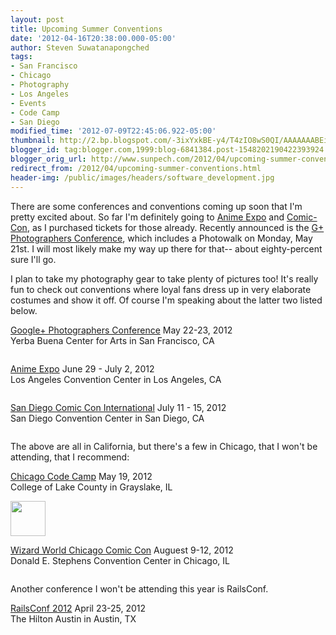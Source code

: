 ```yaml
---
layout: post
title: Upcoming Summer Conventions
date: '2012-04-16T20:38:00.000-05:00'
author: Steven Suwatanapongched
tags:
- San Francisco
- Chicago
- Photography
- Los Angeles
- Events
- Code Camp
- San Diego
modified_time: '2012-07-09T22:45:06.922-05:00'
thumbnail: http://2.bp.blogspot.com/-3ixYxkBE-y4/T4zIO8wS0QI/AAAAAAABEik/P5hTKN4pEao/s600/GooglePlus_Conference.jpg
blogger_id: tag:blogger.com,1999:blog-6841384.post-1548202190422393924
blogger_orig_url: http://www.sunpech.com/2012/04/upcoming-summer-conventions.html
redirect_from: /2012/04/upcoming-summer-conventions.html
header-img: /public/images/headers/software_development.jpg
---
```


There are some conferences and conventions coming up soon that I'm pretty excited about. So far I'm definitely going to <a href="http://www.anime-expo.org/">Anime Expo</a> and <a href="http://www.comic-con.org/cci/">Comic-Con</a>, as I purchased tickets for those already. Recently announced is the <a href="http://gpluspc.com/">G+ Photographers Conference</a>, which includes a Photowalk on Monday, May 21st. I will most likely make my way up there for that-- about eighty-percent sure I'll go.

I plan to take my photography gear to take plenty of pictures too! It's really fun to check out conventions where loyal fans dress up in very elaborate costumes and show it off. Of course I'm speaking about the latter two listed below.

<a href="http://gpluspc.com/">Google+ Photographers Conference</a>
May 22-23, 2012<br/>
Yerba Buena Center for Arts in San Francisco, CA

<img alt=""  border="0" src="http://2.bp.blogspot.com/-3ixYxkBE-y4/T4zIO8wS0QI/AAAAAAABEik/P5hTKN4pEao/s600/GooglePlus_Conference.jpg" />

<a href="http://www.anime-expo.org/">Anime Expo</a>
June 29 - July 2, 2012<br/>
Los Angeles Convention Center in Los Angeles, CA

<img alt=""  border="0" src="http://4.bp.blogspot.com/-5-YMp8mosdU/T4zIOyH86aI/AAAAAAABEio/Y5UyRnAxv4E/s600/anime_expo.jpg" />

<a href="http://www.comic-con.org/cci/">San Diego Comic Con International</a>
July 11 - 15, 2012<br/>
San Diego Convention Center in San Diego, CA

<img alt=""  border="0" src="http://3.bp.blogspot.com/-kak9h2BH910/T4zIO7NPRlI/AAAAAAABEis/FG8OzAk4z4c/s600/SDCC.jpg" />

The above are all in California, but there's a few in Chicago, that I won't be attending, that I  recommend:

<a href="http://chicagocodecamp.com/">Chicago Code Camp</a>
May 19, 2012<br/>
College of Lake County in Grayslake, IL

<img alt=""  border="0" height="56" src="http://3.bp.blogspot.com/-b4CiLsMZ2LE/T4zJDHFbN_I/AAAAAAABEjA/vR8JOJ8EymI/s320/Chicago_Code_Camp.png"  />

<a href="http://www.wizardworldcomiccon.com/chicago.html">Wizard World Chicago Comic Con</a>
Auguest 9-12, 2012<br/>
Donald E. Stephens Convention Center in Chicago, IL

<img alt=""  border="0" src="http://3.bp.blogspot.com/-4DZ-AJTCj8Q/T44KPiGUTEI/AAAAAAABErM/wZjsqUmVCbs/s600/wizard_world.jpg" />

Another conference I won't be attending this year is RailsConf.

<a href="http://railsconf2012.com/">RailsConf 2012</a>
April 23-25, 2012<br/>
The Hilton Austin in Austin, TX
